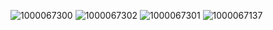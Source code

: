 ![1000067300](https://github.com/user-attachments/assets/ee109af9-e940-45b6-97fb-aabd33b6a764) ![1000067302](https://github.com/user-attachments/assets/241c48bd-f590-4340-996a-b3bccb349e66) ![1000067301](https://github.com/user-attachments/assets/597f414c-d494-4107-950b-6a40a149d2cc)
![1000067137](https://github.com/user-attachments/assets/9542d781-05cc-4fd3-b155-d145c1041a67)








